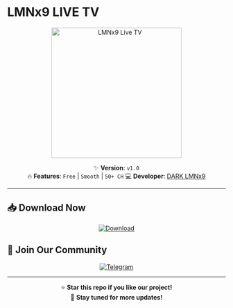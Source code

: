# LMNx9 LIVE TV

<p align="center">
  <img src="https://github.com/LMNx9-JOHNY/Live-TV/raw/refs/heads/main/app_review.gif" alt="LMNx9 Live TV" width="300">
</p>

<div align="center">

✨ **Version**: `v1.0`  
🔥 **Features**: `Free` | `Smooth` | `50+ CH` 
💻 **Developer**: [DARK LMNx9](https://t.me/x_LMNx9)

</div>

---

## 📥 Download Now
<p align="center">
  <a href="https://github.com/LMNx9-JOHNY/Live-TV/raw/refs/heads/main/app_release.apk">
    <img src="https://img.shields.io/badge/Download-Free_APK-brightgreen?style=for-the-badge&logo=android" alt="Download">
  </a>
</p>

## 💬 Join Our Community
<p align="center">
  <a href="https://t.me/TM_LMNx9">
    <img src="https://img.shields.io/badge/Join-Telegram_Group-blue?style=for-the-badge&logo=telegram" alt="Telegram">
  </a>
</p>

---

<div align="center">
  
⭐ **Star this repo if you like our project!**  
🔔 **Stay tuned for more updates!**

</div>

